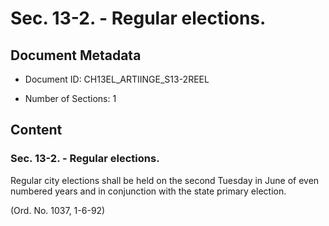 # Sec. 13-2. - Regular elections.

## Document Metadata

- Document ID: CH13EL_ARTIINGE_S13-2REEL

- Number of Sections: 1


## Content

### Sec. 13-2. - Regular elections.

Regular city elections shall be held on the second Tuesday in June of even numbered
years and in conjunction with the state primary election.


(Ord. No. 1037, 1-6-92)

